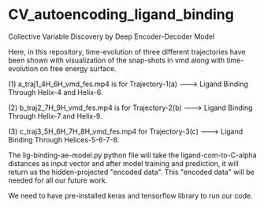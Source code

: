 # CV_autoencoding_ligand_binding
Collective Variable Discovery by Deep Encoder-Decoder Model

Here, in this repository, time-evolution of three different trajectories have been shown
with visualization of the snap-shots in vmd along with time-evolution on 
free energy surface. 

(1) a_traj1_4H_6H_vmd_fes.mp4 is for Trajectory-1(a)    ---> Ligand Binding Through Helix-4 and Helix-6.

(2) b_traj2_7H_9H_vmd_fes.mp4 is for Trajectory-2(b)    ---> Ligand Binding Through Helix-7 and Helix-9.

(3) c_traj3_5H_6H_7H_8H_vmd_fes.mp4 for Trajectory-3(c) ---> Ligand Binding Through Helices-5-6-7-8.

The lig-binding-ae-model.py python file will take the ligand-com-to-C-alpha distances 
as input vector and after model training and prediction, it will return us the 
hidden-projected "encoded data". This "encoded data" will be needed for all our
future work.

We need to have pre-installed keras and tensorflow library to run our code.

